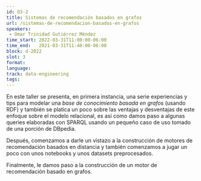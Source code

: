 ```yaml
---
id: D3-2
title: Sistemas de recomendación basados en grafos
url: /sistemas-de-recomendacion-basados-en-grafos
speakers:
 - Omar Trinidad Gutiérrez Méndez
time_start: 2022-03-31T11:00:00-06:00
time_end:   2021-03-31T11:40:00-06:00
block: d-2022
slot: 3
format: 
language: 
track: data-engineering
tags:
---
```


En este taller se presenta, en primera instancia, una serie experiencias y tips para modelar una _base de conocimiento basada en grafos_ (usando RDF) y también se platica un poco sobre las ventajas y desventajas de este enfoque sobre el modelo relacional, es así como damos paso a algunas queries elaboradas con SPARQL usando un pequeño caso de uso tomado de una porción de DBpedia.

Después, comenzamos a darle un vistazo a la construcción de motores de recomendación basados en distancia y también comenzamos a jugar un poco con unos notebooks y unos datasets preprocesados.

Finalmente, le damos paso a la construcción de un motor de recomendación basado en grafos.

